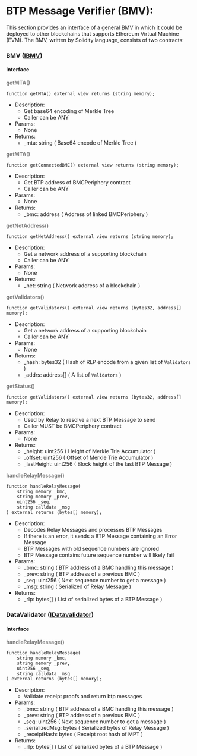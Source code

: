 # BTP Message Verifier (BMV):

This section provides an interface of a general BMV in which it could be deployed to other blockchains that supports Ethereum Virtual Machine (EVM). The BMV, written by Solidity language, consists of two contracts:

### BMV ([IBMV](./interfaces/IBMV.sol))

#### **Interface**

<span style="color:gray">**getMTA()**</span>

```solidity
function getMTA() external view returns (string memory);
```

- Description:
  - Get base64 encoding of Merkle Tree
  - Caller can be ANY
- Params:
  - None
- Returns:
  - _mta: string ( Base64 encode of Merkle Tree )

<span style="color:gray">**getMTA()**</span>

```solidity
function getConnectedBMC() external view returns (string memory);
```

- Description:
  - Get BTP address of BMCPeriphery contract
  - Caller can be ANY
- Params:
  - None
- Returns:
  - _bmc: address ( Address of linked BMCPeriphery )

<span style="color:gray">**getNetAddress()**</span>

```solidity
function getNetAddress() external view returns (string memory);
```

- Description:
  - Get a network address of a supporting blockchain
  - Caller can be ANY
- Params:
  - None
- Returns:
  - _net: string ( Network address of a blockchain )

<span style="color:gray">**getValidators()**</span>

```solidity
function getValidators() external view returns (bytes32, address[] memory);
```

- Description:
  - Get a network address of a supporting blockchain
  - Caller can be ANY
- Params:
  - None
- Returns:
  - _hash: bytes32 ( Hash of RLP encode from a given list of `Validators` )
  - _addrs: address[] ( A list of `Validators` )

<span style="color:gray">**getStatus()**</span>

```solidity
function getValidators() external view returns (bytes32, address[] memory);
```

- Description:
  - Used by Relay to resolve a next BTP Message to send
  - Caller MUST be BMCPeriphery contract
- Params:
  - None
- Returns:
  - _height: uint256 ( Height of Merkle Trie Accumulator )
  - _offset: uint256 ( Offset of Merkle Trie Accumulator )
  - _lastHeight: uint256 ( Block height of the last BTP Message )

<span style="color:gray">**handleRelayMessage()**</span>

```solidity
function handleRelayMessage(
    string memory _bmc,
    string memory _prev,
    uint256 _seq,
    string calldata _msg
) external returns (bytes[] memory);
```

- Description:
  - Decodes Relay Messages and processes BTP Messages
  - If there is an error, it sends a BTP Message containing an Error Message
  - BTP Messages with old sequence numbers are ignored
  - BTP Message contains future sequence number will likely fail
- Params:
  - _bmc: string ( BTP address of a BMC handling this message )
  - _prev: string ( BTP address of a previous BMC )
  - _seq: uint256 ( Next sequence number to get a message )
  - _msg: string ( Serialized of Relay Message )
- Returns:
  - _rlp: bytes[] ( List of serialized bytes of a BTP Message )

### DataValidator ([IDatavalidator](./interfaces/IDataValidator.sol))

#### **Interface**

<span style="color:gray">**handleRelayMessage()**</span>

```solidity
function handleRelayMessage(
    string memory _bmc,
    string memory _prev,
    uint256 _seq,
    string calldata _msg
) external returns (bytes[] memory);
```

- Description:
  - Validate receipt proofs and return btp messages
- Params:
  - _bmc: string ( BTP address of a BMC handling this message )
  - _prev: string ( BTP address of a previous BMC )
  - _seq: uint256 ( Next sequence number to get a message )
  - _serializedMsg: bytes ( Serialized bytes of Relay Message )
  - _receiptHash: bytes ( Receipt root hash of MPT )
- Returns:
  - _rlp: bytes[] ( List of serialized bytes of a BTP Message )

